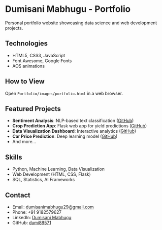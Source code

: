 # Dumisani Mabhugu - Portfolio

Personal portfolio website showcasing data science and web development projects.

## Technologies
- HTML5, CSS3, JavaScript
- Font Awesome, Google Fonts
- AOS animations

## How to View
Open `Portfolio/images/portfolio.html` in a web browser.

## Featured Projects
- **Sentiment Analysis**: NLP-based text classification ([GitHub](https://github.com/dumi88571/Financial-Sentiment-Analysis))
- **Crop Prediction App**: Flask web app for yield predictions ([GitHub](https://github.com/dumi88571/Crop-Prediction-App))
- **Data Visualization Dashboard**: Interactive analytics ([GitHub](https://github.com/dumi88571/data-visualization-dashboard))
- **Car Price Prediction**: Deep learning model ([GitHub](https://github.com/dumi88571/CAR-PRICE-PREDICTION-USING-DEEP-LEARNING))
- And more...

## Skills
- Python, Machine Learning, Data Visualization
- Web Development (HTML, CSS, Flask)
- SQL, Statistics, AI Frameworks

## Contact
- Email: dumisanimabhugu29@gmail.com
- Phone: +91 9182579627
- LinkedIn: [Dumisani Mabhugu](https://www.linkedin.com/in/dumisani-mabhugu-39ab3a2a5)
- GitHub: [dumi88571](https://github.com/dumi88571)
